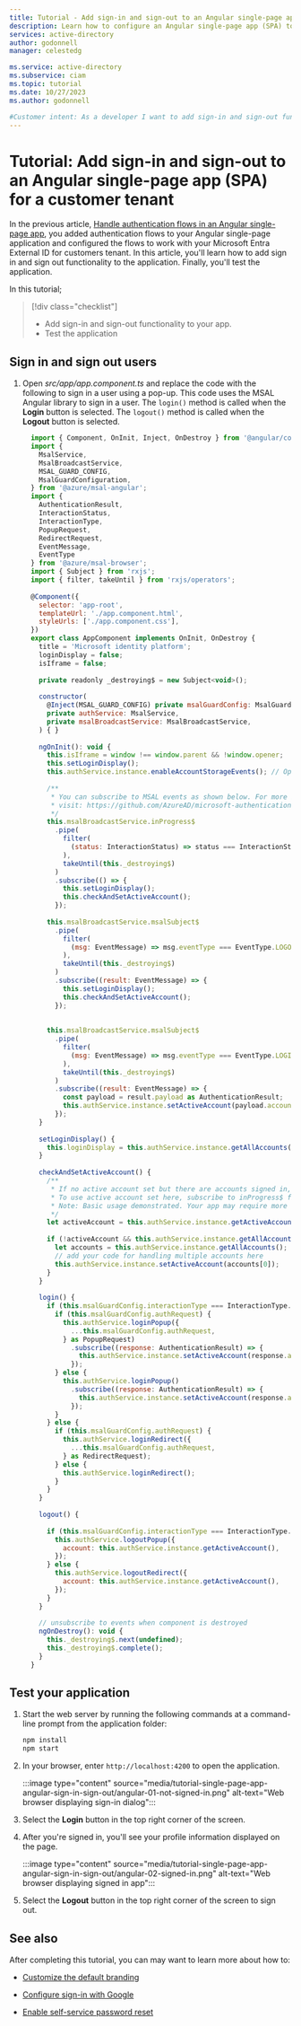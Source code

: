 ```yaml
---
title: Tutorial - Add sign-in and sign-out to an Angular single-page app (SPA) for a customer tenant
description: Learn how to configure an Angular single-page app (SPA) to sign in and sign out users with your Microsoft Entra External ID for customers tenant.
services: active-directory
author: godonnell
manager: celestedg

ms.service: active-directory
ms.subservice: ciam
ms.topic: tutorial
ms.date: 10/27/2023
ms.author: godonnell

#Customer intent: As a developer I want to add sign-in and sign-out functionality to my Angular single-page app
---
```


# Tutorial: Add sign-in and sign-out to an Angular single-page app (SPA) for a customer tenant

In the previous article, [Handle authentication flows in an Angular single-page app](./tutorial-single-page-app-angular-sign-in-configure-authentication.md), you added authentication flows to your Angular single-page application and configured the flows to work with your Microsoft Entra External ID for customers tenant. In this article, you'll learn how to add sign in and sign out functionality to the application. Finally, you'll test the application.

In this tutorial;

> [!div class="checklist"]
> * Add sign-in and sign-out functionality to your app.
> * Test the application

## Sign in and sign out users
      
1. Open _src/app/app.component.ts_ and replace the code with the following to sign in a user using a pop-up. This code uses the MSAL Angular library to sign in a user. The `login()` method is called when the **Login** button is selected. The `logout()` method is called when the **Logout** button is selected.

    ```javascript	
      import { Component, OnInit, Inject, OnDestroy } from '@angular/core';
      import {
        MsalService,
        MsalBroadcastService,
        MSAL_GUARD_CONFIG,
        MsalGuardConfiguration,
      } from '@azure/msal-angular';
      import {
        AuthenticationResult,
        InteractionStatus,
        InteractionType,
        PopupRequest,
        RedirectRequest,
        EventMessage,
        EventType
      } from '@azure/msal-browser';
      import { Subject } from 'rxjs';
      import { filter, takeUntil } from 'rxjs/operators';
      
      @Component({
        selector: 'app-root',
        templateUrl: './app.component.html',
        styleUrls: ['./app.component.css'],
      })
      export class AppComponent implements OnInit, OnDestroy {
        title = 'Microsoft identity platform';
        loginDisplay = false;
        isIframe = false;
      
        private readonly _destroying$ = new Subject<void>();
      
        constructor(
          @Inject(MSAL_GUARD_CONFIG) private msalGuardConfig: MsalGuardConfiguration,
          private authService: MsalService,
          private msalBroadcastService: MsalBroadcastService,
        ) { }
      
        ngOnInit(): void {
          this.isIframe = window !== window.parent && !window.opener;
          this.setLoginDisplay();
          this.authService.instance.enableAccountStorageEvents(); // Optional - This will enable ACCOUNT_ADDED and ACCOUNT_REMOVED events emitted when a user logs in or out of another tab or window
      
          /**
           * You can subscribe to MSAL events as shown below. For more info,
           * visit: https://github.com/AzureAD/microsoft-authentication-library-for-js/blob/dev/lib/msal-angular/docs/v2-docs/events.md
           */
          this.msalBroadcastService.inProgress$
            .pipe(
              filter(
                (status: InteractionStatus) => status === InteractionStatus.None
              ),
              takeUntil(this._destroying$)
            )
            .subscribe(() => {
              this.setLoginDisplay();
              this.checkAndSetActiveAccount();
            });
      
          this.msalBroadcastService.msalSubject$
            .pipe(
              filter(
                (msg: EventMessage) => msg.eventType === EventType.LOGOUT_SUCCESS
              ),
              takeUntil(this._destroying$)
            )
            .subscribe((result: EventMessage) => {
              this.setLoginDisplay();
              this.checkAndSetActiveAccount();
            });
      
      
          this.msalBroadcastService.msalSubject$
            .pipe(
              filter(
                (msg: EventMessage) => msg.eventType === EventType.LOGIN_SUCCESS
              ),
              takeUntil(this._destroying$)
            )
            .subscribe((result: EventMessage) => {
              const payload = result.payload as AuthenticationResult;
              this.authService.instance.setActiveAccount(payload.account);
            });
        }
      
        setLoginDisplay() {
          this.loginDisplay = this.authService.instance.getAllAccounts().length > 0;
        }
      
        checkAndSetActiveAccount() {
          /**
           * If no active account set but there are accounts signed in, sets first account to active account
           * To use active account set here, subscribe to inProgress$ first in your component
           * Note: Basic usage demonstrated. Your app may require more complicated account selection logic
           */
          let activeAccount = this.authService.instance.getActiveAccount();
      
          if (!activeAccount && this.authService.instance.getAllAccounts().length > 0) {
            let accounts = this.authService.instance.getAllAccounts();
            // add your code for handling multiple accounts here
            this.authService.instance.setActiveAccount(accounts[0]);
          }
        }
      
        login() {
          if (this.msalGuardConfig.interactionType === InteractionType.Popup) {
            if (this.msalGuardConfig.authRequest) {
              this.authService.loginPopup({
                ...this.msalGuardConfig.authRequest,
              } as PopupRequest)
                .subscribe((response: AuthenticationResult) => {
                  this.authService.instance.setActiveAccount(response.account);
                });
            } else {
              this.authService.loginPopup()
                .subscribe((response: AuthenticationResult) => {
                  this.authService.instance.setActiveAccount(response.account);
                });
            }
          } else {
            if (this.msalGuardConfig.authRequest) {
              this.authService.loginRedirect({
                ...this.msalGuardConfig.authRequest,
              } as RedirectRequest);
            } else {
              this.authService.loginRedirect();
            }
          }
        }
      
        logout() {
      
          if (this.msalGuardConfig.interactionType === InteractionType.Popup) {
            this.authService.logoutPopup({
              account: this.authService.instance.getActiveAccount(),
            });
          } else {
            this.authService.logoutRedirect({
              account: this.authService.instance.getActiveAccount(),
            });
          }
        }
      
        // unsubscribe to events when component is destroyed
        ngOnDestroy(): void {
          this._destroying$.next(undefined);
          this._destroying$.complete();
        }
      }
    ```

## Test your application

1. Start the web server by running the following commands at a command-line prompt from the application folder:

    ```bash	
    npm install
    npm start
    ```

1. In your browser, enter `http://localhost:4200` to open the application.

    :::image type="content" source="media/tutorial-single-page-app-angular-sign-in-sign-out/angular-01-not-signed-in.png" alt-text="Web browser displaying sign-in dialog":::
    
1. Select the **Login** button in the top right corner of the screen. 
1. After you're signed in, you'll see your profile information displayed on the page.

    :::image type="content" source="media/tutorial-single-page-app-angular-sign-in-sign-out/angular-02-signed-in.png" alt-text="Web browser displaying signed in app":::

1. Select the **Logout** button in the top right corner of the screen to sign out.

## See also

After completing this tutorial, you can may want to learn more about how to:

- [Customize the default branding](how-to-customize-branding-customers.md)

- [Configure sign-in with Google](how-to-google-federation-customers.md)

- [Enable self-service password reset](./how-to-enable-password-reset-customers.md)
